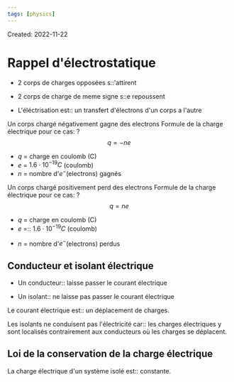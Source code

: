 ```yaml
---
tags: [physics] 
---
```

Created: 2022-11-22

# Rappel d'électrostatique

- 2 corps de charges opposées s::'attirent
<!--SR:!2022-12-06,9,250-->
- 2 corps de charge de meme signe s::e repoussent
<!--SR:!2022-12-27,22,250-->

- L'éléctrisation est:: un transfert d'électrons d'un corps a l'autre
<!--SR:!2022-12-21,16,230-->

Un corps chargé négativement gagne des electrons
Formule de la charge électrique pour ce cas:
?
$$q=-ne$$
- $q$ = charge en coulomb (C)
- $e$ = $1.6\cdot 10^{-19}C$ (coulomb) 
- $n$ = nombre d'$e^{-}$(electrons) gagnés
<!--SR:!2022-12-06,9,250-->

Un corps chargé positivement perd des electrons
Formule de la charge électrique pour ce cas:
?
$$q=ne$$
- $q$ = charge en coulomb (C)
- $e$ =:: $1.6\cdot 10^{-19}C$ (coulomb) 
<!--SR:!2022-12-10,7,210-->
- $n$ = nombre d'$e^{-}$(electrons) perdus

## Conducteur et isolant électrique
- Un conducteur:: laisse passer le courant électrique
<!--SR:!2022-12-17,14,230-->
- Un isolant:: ne laisse pas passer le courant électrique
<!--SR:!2022-12-16,13,230-->
Le courant électrique est:: un déplacement de charges.
<!--SR:!2022-12-23,18,230-->
Les isolants ne conduisent pas l'électricité car:: les charges électriques y sont localisés contrairement aux conducteurs où les charges se déplacent.
<!--SR:!2022-12-18,15,230-->

## Loi de la conservation de la charge électrique
La charge électrique d'un système isolé est:: constante. 
<!--SR:!2022-12-16,13,230-->
